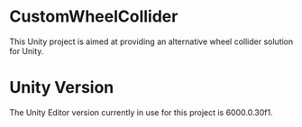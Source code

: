 # CustomWheelCollider
 This Unity project is aimed at providing an alternative wheel collider solution for Unity.
# Unity Version
 The Unity Editor version currently in use for this project is 6000.0.30f1.

